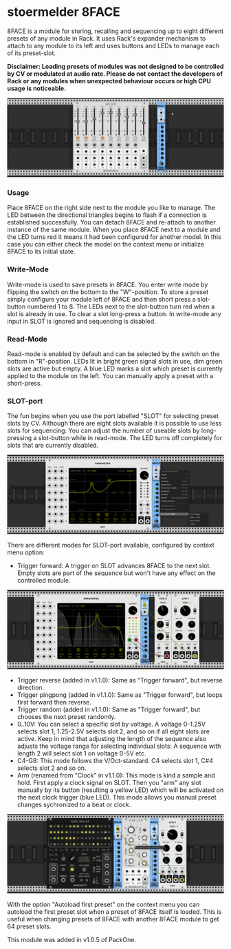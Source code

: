 # stoermelder 8FACE

8FACE is a module for storing, recalling and sequencing up to eight different presets of any module in Rack. It uses Rack's expander mechanism to attach to any module to its left and uses buttons and LEDs to manage each of its preset-slot.

**Disclaimer: Loading presets of modules was not designed to be controlled by CV or modulated at audio rate. Please do not contact the developers of Rack or any modules when unexpected behaviour occurs or high CPU usage is noticeable.**

![8FACE Intro](./EightFace-intro.gif)

### Usage

Place 8FACE on the right side next to the module you like to manage. The LED between the directional triangles begins to flash if a connection is established successfully. You can detach 8FACE and re-attach to another instance of the same module. When you place 8FACE next to a module and the LED turns red it means it had been configured for another model. In this case you can either check the model on the context menu or initialize 8FACE to its initial state.

### Write-Mode

Write-mode is used to save presets in 8FACE. You enter write mode by flipping the switch on the bottom to the "W"-position. To store a preset simply configure your module left of 8FACE and then short press a slot-button numbered 1 to 8. The LEDs next to the slot-button turn red when a slot is already in use. To clear a slot long-press a button. In write-mode any input in SLOT is ignored and sequencing is disabled.

### Read-Mode

Read-mode is enabled by default and can be selected by the switch on the bottom in "R"-position. LEDs lit in bright green signal slots in use, dim green slots are active but empty. A blue LED marks a slot which preset is currently applied to the module on the left. You can manually apply a preset with a short-press.

### SLOT-port

The fun begins when you use the port labelled "SLOT" for selecting preset slots by CV. Although there are eight slots available it is possible to use less slots for sequencing: You can adjust the number of useable slots by long-pressing a slot-button while in read-mode. The LED turns off completely for slots that are currently disabled.

![8FACE sequencing](./EightFace-context.png)

There are different modes for SLOT-port available, configured by context menu option:

- Trigger forward:
A trigger on SLOT advances 8FACE to the next slot. Empty slots are part of the sequence but won't have any effect on the controlled module.

![8FACE sequencing](./EightFace-trig.gif)

- Trigger reverse (added in v1.1.0):
Same as "Trigger forward", but reverse direction.
- Trigger pingpong (added in v1.1.0):
Same as "Trigger forward", but loops first forward then reverse.
- Trigger random (added in v1.1.0):
Same as "Trigger forward", but chooses the next preset randomly.
- 0..10V:
You can select a specific slot by voltage. A voltage 0-1.25V selects slot 1, 1.25-2.5V selects slot 2, and so on if all eight slots are active. Keep in mind that adjusting the length of the sequence also adjusts the voltage range for selecting individual slots: A sequence with length 2 will select slot 1 on voltage 0-5V etc.
- C4-G8: 
This mode follows the V/Oct-standard. C4 selects slot 1, C#4 selects slot 2 and so on.
- Arm (renamed from "Clock" in v1.1.0):
This mode is kind a sample and hold. First apply a clock signal on SLOT. Then you "arm" any slot manually by its button (resulting a yellow LED) which will be activated on the next clock trigger (blue LED). This mode allows you manual preset changes sychronized to a beat or clock.

![8FACE arm mode](./EightFace-clock.gif)

With the option "Autoload first preset" on the context menu you can autoload the first preset slot when a preset of 8FACE itself is loaded. This is useful when changing presets of 8FACE with another 8FACE module to get 64 preset slots.

This module was added in v1.0.5 of PackOne.
